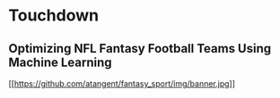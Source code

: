 # **Touchdown**
## Optimizing NFL Fantasy Football Teams Using Machine Learning
[[https://github.com/atangent/fantasy_sport/img/banner.jpg]]
 
 
